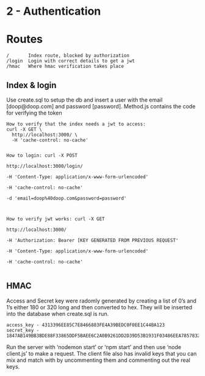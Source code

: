 <h1><a id="2__Authentication_0"></a>2 - Authentication</h1>
<h1><a id="Routes_1"></a>Routes</h1>
<pre><code>/       Index route, blocked by authorization
/login  Login with correct details to get a jwt
/hmac   Where hmac verification takes place
</code></pre>
<h2><a id="Index__login_6"></a>Index &amp; login</h2>
<p>Use create.sql to setup the db and insert a user with the email [doop@doop.com] and password [password]. Method.js contains the code for verifying the token</p>
<pre><code>How to verify that the index needs a jwt to access:
curl -X GET \
  http://localhost:3000/ \
  -H 'cache-control: no-cache'

How to login:
    curl -X POST \
      http://localhost:3000/login/ \
      -H 'Content-Type: application/x-www-form-urlencoded' \
      -H 'cache-control: no-cache' \
      -d 'email=doop%40doop.com&amp;password=password'

How to verify jwt works:
curl -X GET \
  http://localhost:3000/ \
  -H 'Authorization: Bearer [KEY GENERATED FROM PREVIOUS REQUEST' \
  -H 'Content-Type: application/x-www-form-urlencoded' \
  -H 'cache-control: no-cache'
</code></pre>
<h2><a id="HMAC_28"></a>HMAC</h2>
<p>Access and Secret key were radomly generated by creating a list of 0’s and 1’s either 180 or 320 long and then converted to hex. They will be inserted into the database when create.sql is run.</p>
<pre><code>access_key - 4313396EE85C7E8466883FE4A39BEDC0F0EE1C44BA123
secret_key - 1847AB149BB3BDE88F33865DDF5BAEE6C2A0B9261DD2D39D53B1931F03486EEA785783239913FADD
</code></pre>
<p>Run the server with ‘nodemon start’ or ‘npm start’ and then use ‘node client.js’ to make a request. The client file also has invalid keys that you can mix and match with by uncommenting them and commenting out the real keys.</p>